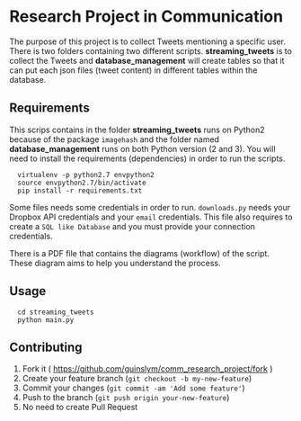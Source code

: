 # Research Project in Communication

The purpose of this project is to collect Tweets mentioning a specific user. There is two folders containing two different scripts. **streaming_tweets** is to collect the Tweets and **database_management** will create tables so that it can put each json files (tweet content) in different tables within the database.

## Requirements

This scrips contains in the folder **streaming_tweets** runs on Python2 because of the package `imagehash` and the folder named **database_management** runs on both Python version (2 and 3). You will need to install the requirements (dependencies) in order to run the scripts.
```
  virtualenv -p python2.7 envpython2
  source envpython2.7/bin/activate
  pip install -r requirements.txt
```
Some files needs some credentials in order to run. `downloads.py` needs your Dropbox API credentials and your `email` credentials. This file also requires to create a `SQL like Database` and you must provide your connection credentials.


There is a PDF file that contains the diagrams (workflow) of the script. These diagram aims to help you understand the process.


## Usage
```
  cd streaming_tweets
  python main.py
```

## Contributing

1. Fork it ( https://github.com/guinslym/comm_research_project/fork )
2. Create your feature branch (`git checkout -b my-new-feature`)
3. Commit your changes (`git commit -am 'Add some feature'`)
4. Push to the branch (`git push origin your-new-feature`)
5. No need to create Pull Request
